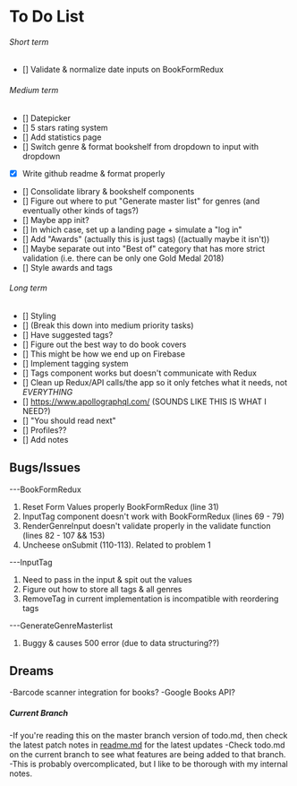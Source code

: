 # To Do List

###### Short term

- [] Validate & normalize date inputs on BookFormRedux

###### Medium term

- [] Datepicker
- [] 5 stars rating system
- [] Add statistics page
- [] Switch genre & format bookshelf from dropdown to input with dropdown
- [x] Write github readme & format properly
- [] Consolidate library & bookshelf components
- [] Figure out where to put "Generate master list" for genres (and eventually other kinds of tags?)
- [] Maybe app init?
- [] In which case, set up a landing page + simulate a "log in"
- [] Add "Awards" (actually this is just tags) ((actually maybe it isn't))
- [] Maybe separate out into "Best of" category that has more strict validation (i.e. there can be only one Gold Medal 2018)
- [] Style awards and tags

###### Long term

- [] Styling
- [] (Break this down into medium priority tasks)
- [] Have suggested tags?
- [] Figure out the best way to do book covers
- [] This might be how we end up on Firebase
- [] Implement tagging system
- [] Tags component works but doesn't communicate with Redux
- [] Clean up Redux/API calls/the app so it only fetches what it needs, not _EVERYTHING_
- [] https://www.apollographql.com/ (SOUNDS LIKE THIS IS WHAT I NEED?)
- [] "You should read next"
- [] Profiles??
- [] Add notes

## Bugs/Issues

---BookFormRedux

1. Reset Form Values properly BookFormRedux (line 31)
2. InputTag component doesn't work with BookFormRedux (lines 69 - 79)
3. RenderGenreInput doesn't validate properly in the validate function (lines 82 - 107 && 153)
4. Uncheese onSubmit (110-113). Related to problem 1

---InputTag

1. Need to pass in the input & spit out the values
2. Figure out how to store all tags & all genres
3. RemoveTag in current implementation is incompatible with reordering tags

---GenerateGenreMasterlist

1. Buggy & causes 500 error (due to data structuring??)

## Dreams

-Barcode scanner integration for books?
-Google Books API?

##### Current Branch

-If you're reading this on the master branch version of todo.md, then check the latest patch notes in [readme.md](/readme.md) for the latest updates
-Check todo.md on the current branch to see what features are being added to that branch.
-This is probably overcomplicated, but I like to be thorough with my internal notes.
